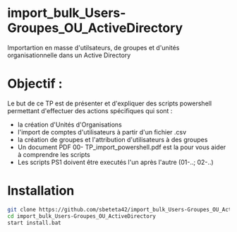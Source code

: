 # import_bulk_Users-Groupes_OU_ActiveDirectory
Importartion en masse d'utilsateurs, de groupes et d'unités organisationnelle dans un Active Directory

# Objectif :
Le but de ce TP est de présenter et d'expliquer des scripts powershell permettant d'effectuer des
actions spécifiques qui sont : 
- la création d'Unités d'Organisations
- l'import de comptes d'utilisateurs à partir d'un fichier .csv
- la création de groupes et l'attribution d'utilisateurs à des groupes
- Un document PDF 00- TP_import_powershell.pdf est la pour vous aider à comprendre les scripts
- Les scripts PS1 doivent être executés l'un après l'autre (01-..; 02-..)

# Installation
```bash  
git clone https://github.com/sbeteta42/import_bulk_Users-Groupes_OU_ActiveDirectory.git
cd import_bulk_Users-Groupes_OU_ActiveDirectory 
start install.bat
```
